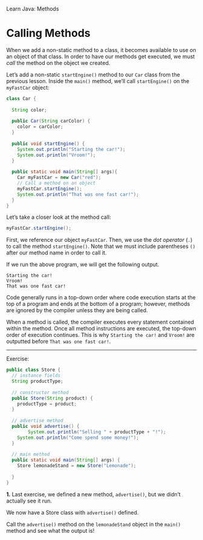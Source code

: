 Learn Java: Methods
# Calling Methods

When we add a non-static method to a class, it becomes available to use on an object of that class. In order to have our methods get executed, we must _call_ the method on the object we created.

Let’s add a non-static `startEngine()` method to our `Car` class from the previous lesson. Inside the `main()` method, we’ll call `startEngine()` on the `myFastCar` object:

```java
class Car {
 
  String color;
 
  public Car(String carColor) {
    color = carColor;
  }
 
  public void startEngine() {
    System.out.println("Starting the car!");
    System.out.println("Vroom!");
  }
 
  public static void main(String[] args){
    Car myFastCar = new Car("red");
    // Call a method on an object 
    myFastCar.startEngine();
    System.out.println("That was one fast car!");
  }
}
```

Let’s take a closer look at the method call:

```java
myFastCar.startEngine();
```

First, we reference our object `myFastCar`. Then, we use the _dot operator_ (`.`) to call the method `startEngine()`. Note that we must include parentheses `()` after our method name in order to call it.

If we run the above program, we will get the following output.

```shell
Starting the car!
Vroom!
That was one fast car!
```

Code generally runs in a top-down order where code execution starts at the top of a program and ends at the bottom of a program; however, methods are ignored by the compiler unless they are being called.

When a method is called, the compiler executes every statement contained within the method. Once all method instructions are executed, the top-down order of execution continues. This is why `Starting the car!` and `Vroom!` are outputted before `That was one fast car!`.

---

Exercise:

```java
public class Store {
  // instance fields
  String productType;
  
  // constructor method
  public Store(String product) {
    productType = product;
  }
  
  // advertise method
  public void advertise() {
		System.out.println("Selling " + productType + "!");
    System.out.println("Come spend some money!");
  }
  
  // main method
  public static void main(String[] args) {
    Store lemonadeStand = new Store("Lemonade");
    
  }
}
```

**1.** Last exercise, we defined a new method, `advertise()`, but we didn’t actually see it run.

We now have a Store class with `advertise()` defined.

Call the `advertise()` method on the `lemonadeStand` object in the `main()` method and see what the output is!

```java

```